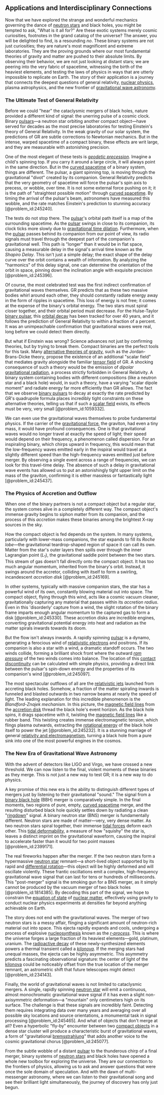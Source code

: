 ## Applications and Interdisciplinary Connections

Now that we have explored the strange and wonderful mechanics governing the dance of [neutron stars](@article_id:139189) and black holes, you might be tempted to ask, "What is it all for?" Are these exotic systems merely cosmic curiosities, footnotes in the grand catalog of the universe? The answer, you will be delighted to find, is a resounding *no*. These binary systems are not just curiosities; they are nature's most magnificent and extreme laboratories. They are the proving grounds where our most fundamental theories of gravity and matter are pushed to their absolute limits. By observing their behavior, we are not just looking at distant stars; we are peering into the very fabric of spacetime, witnessing the birth of the heaviest elements, and testing the laws of physics in ways that are utterly impossible to replicate on Earth. The story of their application is a journey that connects the deepest questions of general relativity, [nuclear physics](@article_id:136167), plasma astrophysics, and the new frontier of [gravitational wave astronomy](@article_id:143840).

### The Ultimate Test of General Relativity

Before we could "hear" the cataclysmic mergers of black holes, nature provided a different kind of signal: the unerring pulse of a cosmic clock. Binary [pulsars](@article_id:203020)—a neutron star orbiting another compact object—have served for decades as the most precise laboratories for testing Einstein's theory of General Relativity. In the weak gravity of our solar system, the predictions of GR are subtle corrections to Newtonian mechanics. But in the intense, warped spacetime of a compact binary, these effects are writ large, and they are measurable with astonishing precision.

One of the most elegant of these tests is *[geodetic precession](@article_id:160365)*. Imagine a child's spinning top. If you carry it around a large circle, it will always point in the same direction. But in the [curved spacetime](@article_id:184444) of a binary system, things are different. The pulsar, a giant spinning top, is moving through the gravitational "divot" created by its companion. General Relativity predicts that the very geometry of spacetime will force the pulsar's spin axis to precess, or wobble, over time. It is not some external force pushing on it; it is the path of "straightest possible motion" through [curved spacetime](@article_id:184444). By timing the arrival of the pulsar's beam, astronomers have measured this wobble, and the rate matches Einstein's prediction to stunning accuracy [@problem_id:245240].

The tests do not stop there. The [pulsar](@article_id:160867)'s orbital path itself is a map of the surrounding spacetime. As the [pulsar](@article_id:160867) swings in close to its companion, its clock ticks more slowly due to [gravitational time dilation](@article_id:161649). Furthermore, when the [pulsar](@article_id:160867) passes behind its companion from our point of view, its radio signals must travel through the deepest part of the companion's gravitational well. This path is "longer" than it would be in flat space, causing a measurable delay in the signal's arrival time known as the *Shapiro Delay*. This isn't just a simple delay; the exact shape of the delay curve over the orbit contains a wealth of information. By analyzing the "harmonics" of this delay signal, one can determine the orientation of the orbit in space, pinning down the inclination angle with exquisite precision [@problem_id:245396].

Of course, the most celebrated test was the first indirect confirmation of gravitational waves themselves. GR predicts that as these two massive bodies whirl around each other, they should constantly radiate energy away in the form of ripples in spacetime. This loss of energy is not free; it comes at the expense of the binary's orbital energy. The two stars must spiral closer together, and their orbital period must decrease. For the Hulse-Taylor [binary pulsar](@article_id:157135), this [orbital decay](@article_id:159770) has been tracked for over 40 years, and it follows the prediction of General Relativity to within a fraction of a percent. It was an unimpeachable confirmation that gravitational waves were real, long before we could detect them directly.

But what if Einstein was wrong? Science advances not just by confirming theories, but by trying to break them. Compact binaries are the perfect tools for this task. Many [alternative theories of gravity](@article_id:158174), such as the Jordan-Brans-Dicke theory, propose the existence of an additional "scalar field" that mediates gravity alongside the familiar [tensor field](@article_id:266038) of GR. A shocking consequence of such a theory would be the emission of *dipolar* [gravitational radiation](@article_id:265530), a process strictly forbidden in General Relativity. A binary system containing bodies with different compositions (like a neutron star and a black hole) would, in such a theory, have a varying "scalar dipole moment" and radiate energy far more efficiently than GR allows. The fact that we observe [binary pulsars](@article_id:161651) to decay at exactly the rate predicted by GR's quadrupole formula places incredibly tight constraints on these alternative theories, telling us that if such a [scalar field](@article_id:153816) exists, its effects must be very, very small [@problem_id:1059332].

We can even use the gravitational waves themselves to probe fundamental physics. If the carrier of the [gravitational force](@article_id:174982), the graviton, had even a tiny mass, it would have profound consequences. One is that gravitational waves would no longer travel at exactly the speed of light; their speed would depend on their frequency, a phenomenon called dispersion. For an inspiraling binary, which chirps upward in frequency, this would mean that the low-frequency waves emitted early in the inspiral would travel at a slightly different speed than the high-frequency waves emitted just before merger. By observing a single event across a range of frequencies, we can look for this travel-time delay. The absence of such a delay in gravitational wave events has allowed us to put an astonishingly tight upper limit on the mass of the graviton, confirming it is either massless or fantastically light [@problem_id:245437].

### The Physics of Accretion and Outflow

When one of the binary partners is not a compact object but a regular star, the system comes alive in a completely different way. The compact object's immense gravity begins to siphon matter from its companion, and the process of this *accretion* makes these binaries among the brightest X-ray sources in the sky.

How the compact object is fed depends on the system. In many systems, particularly with lower-mass companions, the star expands to fill its *Roche lobe*—the gravitational teardrop-shaped region of space it can call its own. Matter from the star's outer layers then spills over through the inner Lagrangian point ($L_1$), the gravitational saddle point between the two stars. This stream of gas doesn't fall directly onto the compact object. It has too much angular momentum, inherited from the binary's orbit. Instead, it swings around the accretor, colliding with itself to form a swirling, incandescent *accretion disk* [@problem_id:245169].

In other systems, typically with massive companion stars, the star has a powerful wind of its own, constantly blowing material out into space. The compact object, flying through this wind, acts like a cosmic vacuum cleaner, gravitationally capturing any material that passes within its *accretion radius*. Even in this 'disorderly' capture from a wind, the slight rotation of the binary frame imparts enough angular momentum to the captured gas to form a disk [@problem_id:245330]. These accretion disks are incredible engines, converting gravitational potential energy into heat and radiation as the matter spirals inwards towards its doom.

But the flow isn't always inwards. A rapidly spinning [pulsar](@article_id:160867) is a dynamo, generating a ferocious wind of [relativistic electrons](@article_id:265919) and positrons. If its companion is also a star with a wind, a dramatic standoff occurs. The two winds collide, forming a brilliant shock front where the outward *[ram pressure](@article_id:194438)* of the two winds comes into balance. The location of this [contact discontinuity](@article_id:194208) can be calculated with simple physics, providing a direct link between the pulsar's spin-down energy and the properties of its companion's wind [@problem_id:245097].

The most spectacular outflows of all are the [relativistic jets](@article_id:158969) launched from accreting black holes. Somehow, a fraction of the matter spiraling inwards is funneled and blasted outwards in two narrow beams at nearly the speed of light. The leading explanation for this incredible phenomenon is the *Blandford-Znajek mechanism*. In this picture, the [magnetic field lines](@article_id:267798) from the [accretion disk](@article_id:159110) thread the black hole's event horizon. As the black hole spins, it drags spacetime with it, twisting the [magnetic field lines](@article_id:267798) like a rubber band. This twisting creates immense electromagnetic tension, which flings plasma outwards, extracting the [rotational energy](@article_id:160168) of the black hole itself to power the jet [@problem_id:245232]. It is a stunning marriage of general [relativity and electromagnetism](@article_id:180424), turning a black hole from a pure sink into one of the most powerful engines in the cosmos.

### The New Era of Gravitational Wave Astronomy

With the advent of detectors like LIGO and Virgo, we have crossed a new threshold. We can now listen to the final, violent moments of these binaries as they merge. This is not just a new way to test GR; it is a new way to do physics.

A key promise of this new era is the ability to distinguish different types of mergers just by listening to their gravitational "sound." The signal from a [binary black hole](@article_id:158094) (BBH) merger is comparatively simple. In the final moments, two regions of pure, empty, [curved spacetime](@article_id:184444) merge, and the resulting disturbed black hole quickly settles down by radiating a clean "[ringdown](@article_id:261011)" signal. A binary neutron star (BNS) merger is fundamentally different. Neutron stars are made of matter—very, very dense matter. As two neutron stars spiral together, their immense [tidal forces](@article_id:158694) deform each other. This [tidal deformability](@article_id:159401), a measure of how "squishy" the star is, leaves a distinct imprint on the gravitational waveform, causing the inspiral to accelerate faster than it would for two point masses [@problem_id:2399171].

The real fireworks happen after the merger. If the two neutron stars form a hypermassive [neutron star](@article_id:146765) remnant—a short-lived object supported by its rapid and [differential rotation](@article_id:160565)—this object will be highly deformed and will oscillate violently. These frantic oscillations emit a complex, high-frequency gravitational wave signal that can last for tens or hundreds of milliseconds. This "post-merger" signal is the smoking gun for a BNS merger, as it simply cannot be produced by the vacuum merger of two black holes [@problem_id:1814385]. By decoding this part of the signal, we hope to constrain the [equation of state](@article_id:141181) of [nuclear matter](@article_id:157817), effectively using gravity to conduct nuclear physics experiments at densities far beyond anything achievable on Earth.

The story does not end with the gravitational waves. The merger of two neutron stars is a messy affair, flinging a significant amount of neutron-rich material out into space. This ejecta rapidly expands and cools, undergoing a process of explosive [nucleosynthesis](@article_id:161093) known as the *[r-process](@article_id:157998)*. This is where the universe forges a large fraction of its heaviest elements—gold, platinum, uranium. The [radioactive decay](@article_id:141661) of these newly-synthesized elements powers a thermal transient called a *[kilonova](@article_id:158151)*. If the merging stars had unequal masses, the ejecta can be highly asymmetric. This asymmetry predicts a fascinating observational signature: the center of light of the [kilonova](@article_id:158151) could be noticeably offset from the true location of the merger remnant, an astrometric shift that future telescopes might detect [@problem_id:234143].

Finally, the world of gravitational waves is not limited to cataclysmic mergers. A single, rapidly spinning [neutron star](@article_id:146765) will emit a continuous, almost monochromatic gravitational wave signal if it has even a slight non-axisymmetric deformation—a "mountain" only centimeters high on its surface. The challenge is that these signals are incredibly faint. Detecting them requires integrating data over many years and averaging over all possible sky locations and source orientations, a monumental task in signal processing [@problem_id:245465]. And what of objects that don't merge at all? Even a hyperbolic "fly-by" encounter between two [compact objects](@article_id:157117) in a dense star cluster will produce a characteristic burst of gravitational waves, a form of "gravitational [bremsstrahlung](@article_id:157371)" that adds another voice to the cosmic gravitational chorus [@problem_id:245077].

From the subtle wobble of a distant [pulsar](@article_id:160867) to the thunderous chirp of a final merger, binary systems of [neutron stars](@article_id:139189) and black holes have opened a whole new toolbox for exploring the universe. They are our connection to the frontiers of physics, allowing us to ask and answer questions that were once the sole domain of speculation. And with the dawn of multi-messenger astronomy, where we can listen to their gravitational song and see their brilliant light simultaneously, the journey of discovery has only just begun.